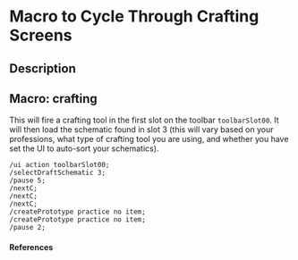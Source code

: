 # Macro to Cycle Through Crafting Screens

## Description

## Macro: crafting

This will fire a crafting tool in the first slot on the toolbar `toolbarSlot00`. It will then load the schematic found in slot 3 (this will vary based on your professions, what type of crafting tool you are using, and whether you have set the UI to auto-sort your schematics).

```text
/ui action toolbarSlot00;
/selectDraftSchematic 3;
/pause 5;
/nextC;
/nextC;
/nextC;
/createPrototype practice no item;
/createPrototype practice no item;
/pause 2;
```

#### References